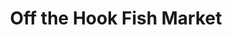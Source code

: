 ---
title: "Off the Hook Fish Market"
url: /richmond-hill-oak-ridges/off-the-hook-fish-market/
shop: Fisch
---